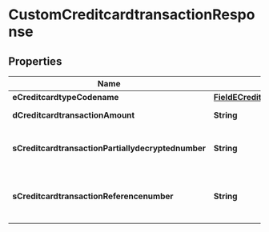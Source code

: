 

# CustomCreditcardtransactionResponse

## Properties

Name | Type | Description | Notes
------------ | ------------- | ------------- | -------------
**eCreditcardtypeCodename** | [**FieldECreditcardtypeCodename**](FieldECreditcardtypeCodename.md) |  | 
**dCreditcardtransactionAmount** | **String** | The amount of the Creditcardtransaction | 
**sCreditcardtransactionPartiallydecryptednumber** | **String** | The partially decrypted credit card number used in the Creditcardtransaction | 
**sCreditcardtransactionReferencenumber** | **String** | The reference number on the creditcard service for the Creditcardtransaction | 




